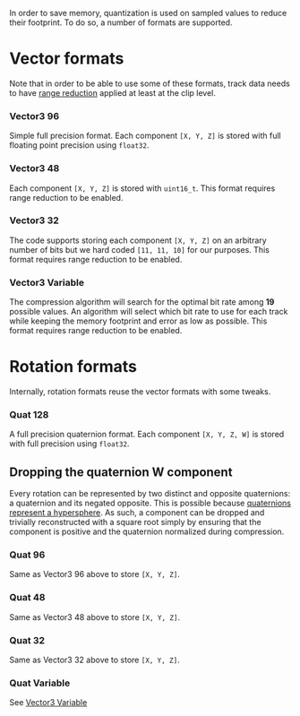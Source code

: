 In order to save memory, quantization is used on sampled values to reduce their footprint. To do so, a number of formats are supported.

# Vector formats

Note that in order to be able to use some of these formats, track data needs to have [range reduction](range_reduction.md) applied at least at the clip level.

### Vector3 96

Simple full precision format. Each component `[X, Y, Z]` is stored with full floating point precision using `float32`.

### Vector3 48

Each component `[X, Y, Z]` is stored with `uint16_t`. This format requires range reduction to be enabled.

### Vector3 32

The code supports storing each component `[X, Y, Z]` on an arbitrary number of bits but we hard coded `[11, 11, 10]` for our purposes. This format requires range reduction to be enabled.

### Vector3 Variable

The compression algorithm will search for the optimal bit rate among **19** possible values. An algorithm will select which bit rate to use for each track while keeping the memory footprint and error as low as possible. This format requires range reduction to be enabled.

# Rotation formats

Internally, rotation formats reuse the vector formats with some tweaks.

### Quat 128

A full precision quaternion format. Each component `[X, Y, Z, W]` is stored with full precision using `float32`.

## Dropping the quaternion W component

Every rotation can be represented by two distinct and opposite quaternions: a quaternion and its negated opposite. This is possible because [quaternions represent a hypersphere](https://en.wikipedia.org/wiki/Quaternions_and_spatial_rotation#The_hypersphere_of_rotations). As such, a component can be dropped and trivially reconstructed with a square root simply by ensuring that the component is positive and the quaternion normalized during compression.

### Quat 96

Same as Vector3 96 above to store `[X, Y, Z]`.

### Quat 48

Same as Vector3 48 above to store `[X, Y, Z]`.

### Quat 32

Same as Vector3 32 above to store `[X, Y, Z]`.

### Quat Variable

See [Vector3 Variable](rotation_and_vector_formats.md#vector3-variable)
